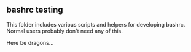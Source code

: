 ## bashrc testing
This folder includes various scripts and helpers for developing bashrc.
Normal users probably don't need any of this.

Here be dragons...
